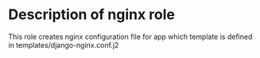 # Description of nginx role

This role creates nginx configuration file for app which template is 
defined in templates/django-nginx.conf.j2
